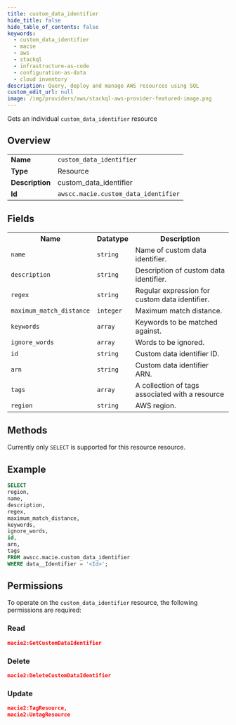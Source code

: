 ```yaml
---
title: custom_data_identifier
hide_title: false
hide_table_of_contents: false
keywords:
  - custom_data_identifier
  - macie
  - aws
  - stackql
  - infrastructure-as-code
  - configuration-as-data
  - cloud inventory
description: Query, deploy and manage AWS resources using SQL
custom_edit_url: null
image: /img/providers/aws/stackql-aws-provider-featured-image.png
---
```

Gets an individual <code>custom_data_identifier</code> resource

## Overview
<table><tbody>
<tr><td><b>Name</b></td><td><code>custom_data_identifier</code></td></tr>
<tr><td><b>Type</b></td><td>Resource</td></tr>
<tr><td><b>Description</b></td><td>custom_data_identifier</td></tr>
<tr><td><b>Id</b></td><td><code>awscc.macie.custom_data_identifier</code></td></tr>
</tbody></table>

## Fields
<table><tbody>
<tr><th>Name</th><th>Datatype</th><th>Description</th></tr>
<tr><td><code>name</code></td><td><code>string</code></td><td>Name of custom data identifier.</td></tr>
<tr><td><code>description</code></td><td><code>string</code></td><td>Description of custom data identifier.</td></tr>
<tr><td><code>regex</code></td><td><code>string</code></td><td>Regular expression for custom data identifier.</td></tr>
<tr><td><code>maximum_match_distance</code></td><td><code>integer</code></td><td>Maximum match distance.</td></tr>
<tr><td><code>keywords</code></td><td><code>array</code></td><td>Keywords to be matched against.</td></tr>
<tr><td><code>ignore_words</code></td><td><code>array</code></td><td>Words to be ignored.</td></tr>
<tr><td><code>id</code></td><td><code>string</code></td><td>Custom data identifier ID.</td></tr>
<tr><td><code>arn</code></td><td><code>string</code></td><td>Custom data identifier ARN.</td></tr>
<tr><td><code>tags</code></td><td><code>array</code></td><td>A collection of tags associated with a resource</td></tr>
<tr><td><code>region</code></td><td><code>string</code></td><td>AWS region.</td></tr>

</tbody></table>

## Methods
Currently only <code>SELECT</code> is supported for this resource resource.

## Example
```sql
SELECT
region,
name,
description,
regex,
maximum_match_distance,
keywords,
ignore_words,
id,
arn,
tags
FROM awscc.macie.custom_data_identifier
WHERE data__Identifier = '<Id>';
```

## Permissions

To operate on the <code>custom_data_identifier</code> resource, the following permissions are required:

### Read
```json
macie2:GetCustomDataIdentifier
```

### Delete
```json
macie2:DeleteCustomDataIdentifier
```

### Update
```json
macie2:TagResource,
macie2:UntagResource
```

